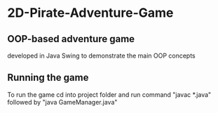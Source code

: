 # 2D-Pirate-Adventure-Game
## OOP-based adventure game 
developed in Java Swing to demonstrate the main OOP concepts

## Running the game
To run the game cd into project folder and run command "javac *.java" followed by "java GameManager.java" 
